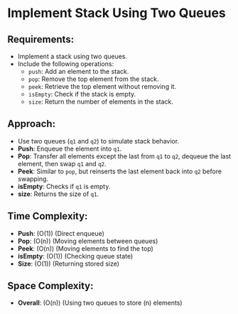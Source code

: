 # Implement Stack Using Two Queues

## Requirements:

- Implement a stack using two queues.
- Include the following operations:
  - `push`: Add an element to the stack.
  - `pop`: Remove the top element from the stack.
  - `peek`: Retrieve the top element without removing it.
  - `isEmpty`: Check if the stack is empty.
  - `size`: Return the number of elements in the stack.

## Approach:

- Use two queues (`q1` and `q2`) to simulate stack behavior.
- **Push**: Enqueue the element into `q1`.
- **Pop**: Transfer all elements except the last from `q1` to `q2`, dequeue the last element, then swap `q1` and `q2`.
- **Peek**: Similar to `pop`, but reinserts the last element back into `q2` before swapping.
- **isEmpty**: Checks if `q1` is empty.
- **size**: Returns the size of `q1`.

## Time Complexity:

- **Push**: \(O(1)\) (Direct enqueue)
- **Pop**: \(O(n)\) (Moving elements between queues)
- **Peek**: \(O(n)\) (Moving elements to find the top)
- **isEmpty**: \(O(1)\) (Checking queue state)
- **Size**: \(O(1)\) (Returning stored size)

## Space Complexity:

- **Overall**: \(O(n)\) (Using two queues to store \(n\) elements)

